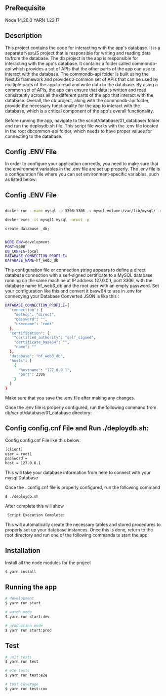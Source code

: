 ## PreRequisite
Node 14.20.0
YARN 1.22.17

## Description
This project contains the code for interacting with the app's database. It is a separate NestJS project that is responsible for writing and reading data to/from the database.
The db project in the app is responsible for interacting with the app's database. It contains a folder called commondb-api which provides a set of APIs that the other parts of the app can use to interact with the database.
The commondb-api folder is built using the NestJS framework and provides a common set of APIs that can be used by multiple parts of the app to read and write data to the database. By using a common set of APIs, the app can ensure that data is written and read consistently across all the different parts of the app that interact with the database.
Overall, the db project, along with the commondb-api folder, provide the necessary functionality for the app to interact with the database, which is a critical component of the app's overall functionality.

Before running the app, navigate to the script/database/01_database/ folder and run the deploydb.sh file. This script file works with the .env file located in the root dbcommon-api folder, which needs to have proper values for connecting to the database. 

## Config .ENV File

In order to configure your application correctly, you need to make sure that the environment variables in the .env file are set up properly. The .env file is a configuration file where you can set environment-specific variables, such as listed below:

## Config .ENV File
```bash

docker run --name mysql -p 3306:3306 -v mysql_volume:/var/lib/mysql/ -d -e "MYSQL_ROOT_PASSWORD=VeryStrongPassword_0" -e "MYSQL_USER=root" -e "MYSQL_PASSWORD=VeryStrongPassword_0" mysql

docker exec -it mysql1 mysql -uroot -p

create database _db;
```

```bash

NODE_ENV=development
PORT=5000
DB_CONFIG=local
DATABASE_CONNECTION_PROFILE=
DATABASE_NAME=hf_web3_db

```
This configuration file or connection string appears to define a direct database connection with a self-signed certificate to a MySQL database running on the same machine at IP address 127.0.0.1, port 3306, with the database name hf_web3_db and the root user with an empty password.
Set your configuration like this and convert it basw64 to use in .env for connecying your Database
Converted JSON is like this :
```bash
DATABASE_CONNECTION_PROFILE={
  "connection": {
    "method": "direct",
    "password": "",
    "username": "root"
  },
  "certification": {
    "certified_authority": "self_signed",
    "certificate_base64": "",
    "name": ""
  },
  "database": "hf_web3_db",
  "hosts": [
    {
      "hostname": "127.0.0.1",
      "port": 3306
    }
  ]
}

```


Make sure that you save the .env file after making any changes.



Once the .env file is properly configured, run the following command  from db/script/database/01_database directory:

## Config config.cnf File and Run ./deploydb.sh:
Config config.cnf File like this below:
```bash
[client]
user = root1
password = 
host = 127.0.0.1
```
This will take your database information from here to connect with your mysql Database

Once the . config.cnf  file is properly configured, run the following command
```bash
$ ./deploydb.sh
```
After complete this will show
```bash
 Script Execution Complete:
```
This will automatically create the necessary tables and stored procedures to properly set up your database instances. Once this is done, return to the root directory and run one of the following commands to start the app:

## Installation
Install all the node modules for the project
```bash
$ yarn install
```
## Running the app
```bash
# development
$ yarn run start

# watch mode
$ yarn run start:dev

# production mode
$ yarn run start:prod
```
## Test

```bash
# unit tests
$ yarn run test

# e2e tests
$ yarn run test:e2e

# test coverage
$ yarn run test:cov
```
